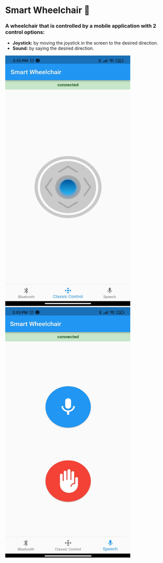 # Smart Wheelchair :manual_wheelchair:

### A wheelchair that is controlled by a mobile application with 2 control options:

- **Joystick:** by moving the joystick in the screen to the desired direction.
- **Sound:** by saying the desired direction.

<img src="https://github.com/Alyaa242/Smart_Wheelchair/blob/main/pics/Joystick.png" width="400" height="800">
<img src="https://github.com/Alyaa242/Smart_Wheelchair/blob/main/pics/Sound.png" width="400" height="800">
